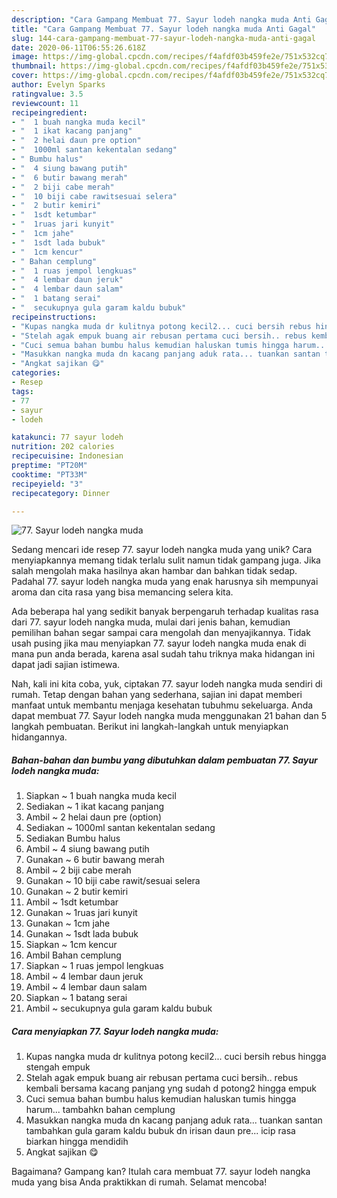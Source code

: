 ```yaml
---
description: "Cara Gampang Membuat 77. Sayur lodeh nangka muda Anti Gagal"
title: "Cara Gampang Membuat 77. Sayur lodeh nangka muda Anti Gagal"
slug: 144-cara-gampang-membuat-77-sayur-lodeh-nangka-muda-anti-gagal
date: 2020-06-11T06:55:26.618Z
image: https://img-global.cpcdn.com/recipes/f4afdf03b459fe2e/751x532cq70/77-sayur-lodeh-nangka-muda-foto-resep-utama.jpg
thumbnail: https://img-global.cpcdn.com/recipes/f4afdf03b459fe2e/751x532cq70/77-sayur-lodeh-nangka-muda-foto-resep-utama.jpg
cover: https://img-global.cpcdn.com/recipes/f4afdf03b459fe2e/751x532cq70/77-sayur-lodeh-nangka-muda-foto-resep-utama.jpg
author: Evelyn Sparks
ratingvalue: 3.5
reviewcount: 11
recipeingredient:
- "  1 buah nangka muda kecil"
- "  1 ikat kacang panjang"
- "  2 helai daun pre option"
- "  1000ml santan kekentalan sedang"
- " Bumbu halus"
- "  4 siung bawang putih"
- "  6 butir bawang merah"
- "  2 biji cabe merah"
- "  10 biji cabe rawitsesuai selera"
- "  2 butir kemiri"
- "  1sdt ketumbar"
- "  1ruas jari kunyit"
- "  1cm jahe"
- "  1sdt lada bubuk"
- "  1cm kencur"
- " Bahan cemplung"
- "  1 ruas jempol lengkuas"
- "  4 lembar daun jeruk"
- "  4 lembar daun salam"
- "  1 batang serai"
- "  secukupnya gula garam kaldu bubuk"
recipeinstructions:
- "Kupas nangka muda dr kulitnya potong kecil2... cuci bersih rebus hingga stengah empuk"
- "Stelah agak empuk buang air rebusan pertama cuci bersih.. rebus kembali bersama kacang panjang yng sudah d potong2 hingga empuk"
- "Cuci semua bahan bumbu halus kemudian haluskan tumis hingga harum... tambahkn bahan cemplung"
- "Masukkan nangka muda dn kacang panjang aduk rata... tuankan santan tambahkan gula garam kaldu bubuk dn irisan daun pre... icip rasa biarkan hingga mendidih"
- "Angkat sajikan 😋"
categories:
- Resep
tags:
- 77
- sayur
- lodeh

katakunci: 77 sayur lodeh 
nutrition: 202 calories
recipecuisine: Indonesian
preptime: "PT20M"
cooktime: "PT33M"
recipeyield: "3"
recipecategory: Dinner

---
```



![77. Sayur lodeh nangka muda](https://img-global.cpcdn.com/recipes/f4afdf03b459fe2e/751x532cq70/77-sayur-lodeh-nangka-muda-foto-resep-utama.jpg)

Sedang mencari ide resep 77. sayur lodeh nangka muda yang unik? Cara menyiapkannya memang tidak terlalu sulit namun tidak gampang juga. Jika salah mengolah maka hasilnya akan hambar dan bahkan tidak sedap. Padahal 77. sayur lodeh nangka muda yang enak harusnya sih mempunyai aroma dan cita rasa yang bisa memancing selera kita.



Ada beberapa hal yang sedikit banyak berpengaruh terhadap kualitas rasa dari 77. sayur lodeh nangka muda, mulai dari jenis bahan, kemudian pemilihan bahan segar sampai cara mengolah dan menyajikannya. Tidak usah pusing jika mau menyiapkan 77. sayur lodeh nangka muda enak di mana pun anda berada, karena asal sudah tahu triknya maka hidangan ini dapat jadi sajian istimewa.


Nah, kali ini kita coba, yuk, ciptakan 77. sayur lodeh nangka muda sendiri di rumah. Tetap dengan bahan yang sederhana, sajian ini dapat memberi manfaat untuk membantu menjaga kesehatan tubuhmu sekeluarga. Anda dapat membuat 77. Sayur lodeh nangka muda menggunakan 21 bahan dan 5 langkah pembuatan. Berikut ini langkah-langkah untuk menyiapkan hidangannya.

<!--inarticleads1-->

##### Bahan-bahan dan bumbu yang dibutuhkan dalam pembuatan 77. Sayur lodeh nangka muda:

1. Siapkan  ~ 1 buah nangka muda kecil
1. Sediakan  ~ 1 ikat kacang panjang
1. Ambil  ~ 2 helai daun pre (option)
1. Sediakan  ~ 1000ml santan kekentalan sedang
1. Sediakan  Bumbu halus
1. Ambil  ~ 4 siung bawang putih
1. Gunakan  ~ 6 butir bawang merah
1. Ambil  ~ 2 biji cabe merah
1. Gunakan  ~ 10 biji cabe rawit/sesuai selera
1. Gunakan  ~ 2 butir kemiri
1. Ambil  ~ 1sdt ketumbar
1. Gunakan  ~ 1ruas jari kunyit
1. Gunakan  ~ 1cm jahe
1. Gunakan  ~ 1sdt lada bubuk
1. Siapkan  ~ 1cm kencur
1. Ambil  Bahan cemplung
1. Siapkan  ~ 1 ruas jempol lengkuas
1. Ambil  ~ 4 lembar daun jeruk
1. Ambil  ~ 4 lembar daun salam
1. Siapkan  ~ 1 batang serai
1. Ambil  ~ secukupnya gula garam kaldu bubuk




<!--inarticleads2-->

##### Cara menyiapkan 77. Sayur lodeh nangka muda:

1. Kupas nangka muda dr kulitnya potong kecil2... cuci bersih rebus hingga stengah empuk
1. Stelah agak empuk buang air rebusan pertama cuci bersih.. rebus kembali bersama kacang panjang yng sudah d potong2 hingga empuk
1. Cuci semua bahan bumbu halus kemudian haluskan tumis hingga harum... tambahkn bahan cemplung
1. Masukkan nangka muda dn kacang panjang aduk rata... tuankan santan tambahkan gula garam kaldu bubuk dn irisan daun pre... icip rasa biarkan hingga mendidih
1. Angkat sajikan 😋




Bagaimana? Gampang kan? Itulah cara membuat 77. sayur lodeh nangka muda yang bisa Anda praktikkan di rumah. Selamat mencoba!
